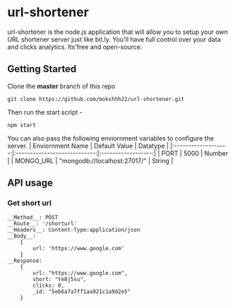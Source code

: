 # url-shortener
url-shortener is the node.js application that will allow you to setup your own URL shortener server just like <a>bit.ly</a>. You'll have full control over your data and clicks analytics. Its'free and open-source.

## Getting Started
Clone the __master__ branch of this repo
```
git clone https://github.com/mokshhh22/url-shortener.git
```

Then run the start script -
```
npm start
```

You can also pass the following enviornment variables to configure the server.
|   Enviornment Name  |         Default Value        |      Datatype      |
|:-------------------:|:----------------------------:|:------------------:|
|         PORT        |             5000             |       Number       |
|      MONGO_URL      | "mongodb://localhost:27017/" |       String       |


## API usage

### Get short url
```
__Method__: POST
__Route__: '/shorturl'
__Headers__: Content-Type:application/json
__Body__:
	{
		url: 'https://www.google.com'
	}
__Response: 
	{
    	url: "https://www.google.com",
    	short: "te8j5su",
    	clicks: 0,
    	_id: "5eb6a7a7ff1aa921c1a9d2e5"
	}
```
